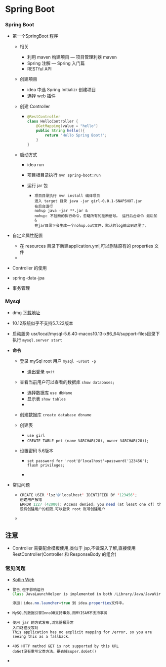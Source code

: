 # Spring Boot

### Spring Boot

- 第一个SpringBoot 程序

  - 相关

    - 利用 maven 构建项目 — 项目管理利器 maven
    - Spring 注解 — Spring 入门篇
    - RESTful API

  - 创建项目

    - idea 中选 Spring Initializr 创建项目
    - 选择 web 插件

  - 创建 Controller

    - ```java
      @RestController
      class HelloController {
          @GetMapping(value = "hello")
          public String hello(){
              return "Hello Spring Boot!";
          }
      }
      ```

  - 启动方式

    - idea run

    - 项目根目录执行 `mvn spring-boot:run`

    - 运行 jar 包

      - ```
        项目目录执行 mvn install 编译项目
        进入 target 目录 java -jar girl-0.0.1-SNAPSHOT.jar
        在后台运行
        nohup java -jar **.jar &
        nohup: 不挂断的执行命令，忽略所有的挂断信号。 运行后台命令 最后加 & 
        在jar目录下会生成一个nohup.out文件，默认的log输出到这里了。
        ```

- 自定义属性配置

  - 在 resources 目录下新建application.yml,可以删除原有的 properties 文件
  - ​

- Controller 的使用

- spring-data-jpa

- 事务管理

### Mysql

- dmg [下载地址](http://dev.mysql.com/downloads/installer/)

- 10.12系统似乎不支持5.7.22版本

- 启动服务 usr/local/mysql-5.6.40-macos10.13-x86_64/support-files目录下执行 `mysql.server start`

- **命令**

  - 登录 mySql root 用户  `mysql -uroot -p`

    - 退出登录 `quit`

  - 查看当前用户可以查看的数据库 `show databases;`

    - 选择数据库 `use dbName`
    - 显示表 `show tables`
    - 

  - 创建数据库 `create database dbname`

  - 创建表

    - `use girl`
    - `CREATE TABLE pet (name VARCHAR(20), owner VARCHAR(20));`

  - 设置密码  5.6版本

    - ```
      set password for 'root'@'localhost'=password('123456');
      flush privileges;
      ```

    - ​

- 常见问题

  - ```java
    CREATE USER 'lsz'@'localhost' IDENTIFIED BY '123456';
    创建用户报错
    ERROR 1227 (42000): Access denied; you need (at least one of) the CREATE USER privilege(s) for this operation
    没有创建用户的权限,可以登录 root 账号创建用户
    ```

  - ​

## 注意

- Controller 需要配合模板使用,类似于 jsp,不做深入了解,直接使用 RestController(Controller 和 ResponseBody 的组合)


### 常见问题

- [Kotlin Web](https://kotlinlang.org/docs/tutorials/httpservlets.html)

- ```java
  警告,但不影响运行
  Class JavaLaunchHelper is implemented in both /Library/Java/JavaVirtualMachines/jdk1.8.0_121.jdk/Contents/Home/bin/java (0x10e5b04c0) and /Library/Java/JavaVirtualMachines/jdk1.8.0_121.jdk/Contents/Home/jre/lib/libinstrument.dylib (0x10e7454e0). One of the two will be used. Which one is undefined.

  添加：idea.no.launcher=true 到 idea.properties文件中。
  ```

- ```
  MySQL的数据引擎InnoDB支持事务,而MYISAM不支持事务
  ```

- ```
  使用 jar 的方式发布,浏览器报异常
  入口路径没写对
  This application has no explicit mapping for /error, so you are seeing this as a fallback.
  ```

- ```
  405 HTTP method GET is not supported by this URL
  doGet没有重写父类方法，要去掉super.doGet()
  ```

- ​